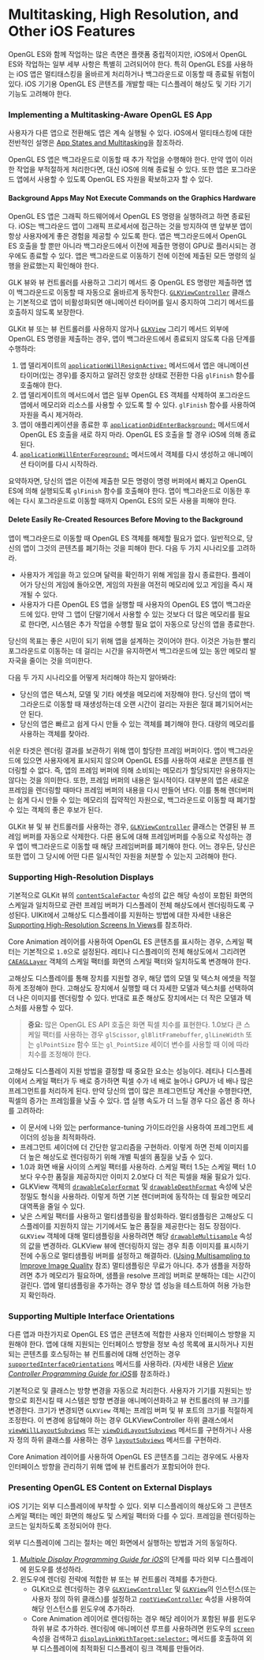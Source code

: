 # Multitasking, High Resolution, and Other iOS Features

OpenGL ES와 함께 작업하는 많은 측면은 플랫폼 중립적이지만, iOS에서 OpenGL ES와 작업하는 일부 세부 사항은 특별히 고려되어야 한다. 특히 OpenGL ES를 사용하는 iOS 앱은 멀티태스킹을 올바르게 처리하거나 백그라운드로 이동할 때 종료될 위험이 있다. iOS 기기용 OpenGL ES 콘텐츠를 개발할 때는 디스플레이 해상도 및 기타 기기 기능도 고려해야 한다.

### Implementing a Multitasking-Aware OpenGL ES App

사용자가 다른 앱으로 전환해도 앱은 계속 실행될 수 있다. iOS에서 멀티태스킹에 대한 전반적인 설명은 [App States and Multitasking](https://developer.apple.com/library/archive/documentation/iPhone/Conceptual/iPhoneOSProgrammingGuide/BackgroundExecution/BackgroundExecution.html#//apple_ref/doc/uid/TP40007072-CH4)을 참조하라.

OpenGL ES 앱은 백그라운드로 이동할 때 추가 작업을 수행해야 한다. 만약 앱이 이러한 작업을 부적절하게 처리한다면, 대신 iOS에 의해 종료될 수 있다. 또한 앱은 포그라운드 앱에서 사용할 수 있도록 OpenGL ES 자원을 확보하고자 할 수 있다.

#### Background Apps May Not Execute Commands on the Graphics Hardware

OpenGL ES 앱은 그래픽 하드웨어에서 OpenGL ES 명령을 실행하려고 하면 종료된다. iOS는 백그라운드 앱이 그래픽 프로세서에 접근하는 것을 방지하여 맨 앞부분 앱이 항상 사용자에게 좋은 경험을 제공할 수 있도록 한다. 앱은 백그라운드에서 OpenGL ES 호출을 할 뿐만 아니라 백그라운드에서 이전에 제출한 명령이 GPU로 플러시되는 경우에도 종료할 수 있다. 앱은 백그라운드로 이동하기 전에 이전에 제출된 모든 명령의 실행을 완료했는지 확인해야 한다.

GLK 뷰와 뷰 컨트롤러를 사용하고 그리기 메서드 중 OpenGL ES 명령만 제출하면 앱이 백그라운드로 이동할 때 자동으로 올바르게 동작한다. [`GLKViewController`](https://developer.apple.com/documentation/glkit/glkviewcontroller) 클래스는 기본적으로 앱이 비활성화되면 애니메이션 타이머를 일시 중지하여 그리기 메서드를 호출하지 않도록 보장한다.

GLKit 뷰 또는 뷰 컨트롤러를 사용하지 않거나 [`GLKView`](https://developer.apple.com/documentation/glkit/glkview) 그리기 메서드 외부에 OpenGL ES 명령을 제출하는 경우, 앱이 백그라운드에서 종료되지 않도록 다음 단계를 수행하라:

1. 앱 델리게이트의 [`applicationWillResignActive:`](https://developer.apple.com/documentation/uikit/uiapplicationdelegate/1622950-applicationwillresignactive) 메서드에서 앱은 애니메이션 타이머\(있는 경우\)를 중지하고 알려진 양호한 상태로 전환한 다음 `glFinish` 함수를 호출해야 한다.
2. 앱 델리게이트의 메서드에서 앱은 일부 OpenGL ES 객체를 삭제하여 포그라운드 앱에서 메모리와 리소스를 사용할 수 있도록 할 수 있다. `glFinish` 함수를 사용하여 자원을 즉시 제거하라.
3. 앱이 애플리케이션을 종료한 후 [`applicationDidEnterBackground:`](https://developer.apple.com/documentation/uikit/uiapplicationdelegate/1622997-applicationdidenterbackground) 메서드에서 OpenGL ES 호출을 새로 하지 마라. OpenGL ES 호출을 할 경우 iOS에 의해 종료된다.
4. [`applicationWillEnterForeground:`](https://developer.apple.com/documentation/uikit/uiapplicationdelegate/1623076-applicationwillenterforeground) 메서드에서 객체를 다시 생성하고 애니메이션 타이머를 다시 시작하라.

요약하자면, 당신의 앱은 이전에 제출한 모든 명령이 명령 버퍼에서 빠지고 OpenGL ES에 의해 실행되도록 `glFinish` 함수를 호출해야 한다. 앱이 백그라운드로 이동한 후에는 다시 포그라운드로 이동할 때까지 OpenGL ES의 모든 사용을 피해야 한다.

#### Delete Easily Re-Created Resources Before Moving to the Background

앱이 백그라운드로 이동할 때 OpenGL ES 객체를 해제할 필요가 없다. 일반적으로, 당신의 앱이 그것의 콘텐츠를 폐기하는 것을 피해야 한다. 다음 두 가지 시나리오를 고려하라.

* 사용자가 게임을 하고 있으며 달력을 확인하기 위해 게임을 잠시 종료한다. 플레이어가 당신의 게임에 돌아오면, 게임의 자원을 여전히 메모리에 있고 게임을 즉시 재개될 수 있다.
* 사용자가 다른 OpenGL ES 앱을 실행할 때 사용자의 OpenGL ES 앱이 백그라운드에 있다. 만약 그 앱이 단말기에서 사용할 수 있는 것보다 더 많은 메모리를 필요로 한다면, 시스템은 추가 작업을 수행할 필요 없이 자동으로 당신의 앱을 종료한다.

당신의 목표는 좋은 시민이 되기 위해 앱을 설계하는 것이어야 한다. 이것은 가능한 빨리 포그라운드로 이동하는 데 걸리는 시간을 유지하면서 백그라운드에 있는 동안 메모리 발자국을 줄이는 것을 의미한다.

다음 두 가지 시나리오를 어떻게 처리해야 하는지 알아봐라:

* 당신의 앱은 텍스처, 모델 및 기타 에셋을 메모리에 저장해야 한다. 당신의 앱이 백그라운드로 이동할 때 재생성하는데 오랜 시간이 걸리는 자원은 절대 폐기되어서는 안 된다.
* 당신의 앱은 빠르고 쉽게 다시 만들 수 있는 객체를 폐기해야 한다. 대량의 메모리를 사용하는 객체를 찾아라.

쉬운 타겟은 렌더링 결과를 보관하기 위해 앱이 할당한 프레임 버퍼이다. 앱이 백그라운드에 있으면 사용자에게 표시되지 않으며 OpenGL ES를 사용하여 새로운 콘텐츠를 렌더링할 수 없다. 즉, 앱의 프레임 버퍼에 의해 소비되는 메모리가 할당되지만 유용하지는 않다는 것을 의미한다. 또한, 프레임 버퍼의 내용은 일시적이다. 대부분의 앱은 새로운 프레임을 렌더링할 때마다 프레임 버퍼의 내용을 다시 만들어 낸다. 이를 통해 렌더버퍼는 쉽게 다시 만들 수 있는 메모리의 집약적인 자원으로, 백그라운드로 이동할 때 폐기할 수 있는 객체의 좋은 후보가 된다.

GLKit 뷰 및 뷰 컨트롤러를 사용하는 경우, [`GLKViewController`](https://developer.apple.com/documentation/glkit/glkviewcontroller) 클래스는 연결된 뷰 프레임 버퍼를 자동으로 삭제한다. 다른 용도에 대해 프레임버퍼를 수동으로 작성하는 경우 앱이 백그라운드로 이동할 때 해당 프레임버퍼를 폐기해야 한다. 어느 경우든, 당신은 또한 앱이 그 당시에 어떤 다른 일시적인 자원을 처분할 수 있는지 고려해야 한다.

### Supporting High-Resolution Displays

 기본적으로 GLKit 뷰의 [`contentScaleFactor`](https://developer.apple.com/documentation/uikit/uiview/1622657-contentscalefactor) 속성의 값은 해당 속성이 포함된 화면의 스케일과 일치하므로 관련 프레임 버퍼가 디스플레이 전체 해상도에서 렌더링하도록 구성된다. UIKit에서 고해상도 디스플레이를 지원하는 방법에 대한 자세한 내용은 [Supporting High-Resolution Screens In Views](https://developer.apple.com/library/archive/documentation/2DDrawing/Conceptual/DrawingPrintingiOS/SupportingHiResScreensInViews/SupportingHiResScreensInViews.html#//apple_ref/doc/uid/TP40010156-CH15)를 참조하라.

Core Animation 레이어를 사용하여 OpenGL ES 콘텐츠를 표시하는 경우, 스케일 팩터는 기본적으로 `1.0`으로 설정된다. 레티나 디스플레이의 전체 해상도에서 그리려면 [`CAEAGLLayer`](https://developer.apple.com/documentation/quartzcore/caeagllayer) 객체의 스케일 팩터를 화면의 스케일 팩터와 일치하도록 변경해야 한다.

고해상도 디스플레이를 통해 장치를 지원할 경우, 해당 앱의 모델 및 텍스처 에셋을 적절하게 조정해야 한다. 고해상도 장치에서 실행할 때 더 자세한 모델과 텍스처를 선택하여 더 나은 이미지를 렌더링할 수 있다. 반대로 표준 해상도 장치에서는 더 작은 모델과 텍스처를 사용할 수 있다.

> **중요:** 많은 OpenGL ES API 호출은 화면 픽셀 치수를 표현한다. 1.0보다 큰 스케일 팩터를 사용하는 경우 `glScissor`, `glBlitFramebuffer`, `glLineWidth` 또는 `glPointSize` 함수 또는 `gl_PointSize` 셰이더 변수를 사용할 때 이에 따라 치수를 조정해야 한다.

고해상도 디스플레이 지원 방법을 결정할 때 중요한 요소는 성능이다. 레티나 디스플레이에서 스케일 팩터가 두 배로 증가하면 픽셀 수가 네 배로 늘어나 GPU가 네 배나 많은 프레그먼트를 처리하게 된다. 만약 당신의 앱이 많은 프레그먼트당 계산을 수행한다면, 픽셀의 증가는 프레임률을 낮출 수 있다. 앱 실행 속도가 더 느릴 경우 다으 옵션 중 하나를 고려하라:

* 이 문서에 나와 있는 performance-tuning 가이드라인을 사용하여 프레그먼트 셰이더의 성능을 최적화하라.
* 프레그먼트 셰이더에 더 간단한 알고리즘을 구현하라. 이렇게 하면 전체 이미지를 더 높은 해상도로 렌더링하기 위해 개별 픽셀의 품질을 낮출 수 있다.
* 1.0과 화면 배율 사이의 스케일 팩터를 사용하라. 스케일 팩터 1.5는 스케일 팩터 1.0보다 우수한 품질을 제공하지만 이미지 2.0보다 더 적은 픽셀을 채울 필요가 있다.
* GLKView 객체의 [`drawableColorFormat`](https://developer.apple.com/documentation/glkit/glkview/1615587-drawablecolorformat) 및 [`drawableDepthFormat`](https://developer.apple.com/documentation/glkit/glkview/1615583-drawabledepthformat) 속성에 낮은 정밀도 형식을 사용하라. 이렇게 하면 기본 렌더버퍼에 동작하는 데 필요한 메모리 대역폭을 줄일 수 있다.
* 낮은 스케일 팩터를 사용하고 멀티샘플링을 활성화하라. 멀티샘플링은 고해상도 디스플레이를 지원하지 않는 기기에서도 높은 품질을 제공한다는 점도 장점이다. `GLKView` 객체에 대해 멀티샘플링을 사용하려면 해당 [`drawableMultisample`](https://developer.apple.com/documentation/glkit/glkview/1615601-drawablemultisample) 속성의 값을 변경하라. GLKView 뷰에 렌더링하지 않는 경우 최종 이미지를 표시하기 전에 수동으로 멀티샘플링 버퍼를 설정하고 해결하라. \([Using Multisampling to Improve Image Quality](https://developer.apple.com/library/archive/documentation/3DDrawing/Conceptual/OpenGLES_ProgrammingGuide/WorkingwithEAGLContexts/WorkingwithEAGLContexts.html#//apple_ref/doc/uid/TP40008793-CH103-SW4) 참조\) 멀티샘플링은 무료가 아니다. 추가 샘플을 저장하려면 추가 메모리가 필요하며, 샘플을 resolve 프레임 버퍼로 분해하는 데는 시간이 걸린다. 앱에 멀티샘플링을 추가하는 경우 항상 앱 성능을 테스트하여 허용 가능한지 확인하라.

### Supporting Multiple Interface Orientations

다른 앱과 마찬가지로 OpenGL ES 앱은 콘텐츠에 적합한 사용자 인터페이스 방향을 지원해야 한다. 앱에 대해 지원되는 인터페이스 방향을 정보 속성 목록에 표시하거나 지원되는 콘텐츠를 호스팅하는 뷰 컨트롤러에 대해 선언하는 경우 [`supportedInterfaceOrientations`](https://developer.apple.com/documentation/uikit/uiviewcontroller/1621435-supportedinterfaceorientations) 메서드를 사용하라. \(자세한 내용은 [_View Controller Programming Guide for iOS_](https://developer.apple.com/library/archive/featuredarticles/ViewControllerPGforiPhoneOS/index.html#//apple_ref/doc/uid/TP40007457)를 참조하라.\)

기본적으로 및 클래스는 방향 변경을 자동으로 처리한다. 사용자가 기기를 지원되는 방향으로 회전시킬 때 시스템은 방향 변경을 애니메이션화하고 뷰 컨트롤러의 뷰 크기를 변경한다. 크기가 변경되면 `GLKView` 객체는 프레임 버퍼 및 뷰 포트의 크기를 적절하게 조정한다. 이 변경에 응답해야 하는 경우 GLKViewController 하위 클래스에서 [`viewWillLayoutSubviews`](https://developer.apple.com/documentation/uikit/uiviewcontroller/1621437-viewwilllayoutsubviews) 또는 [`viewDidLayoutSubviews`](https://developer.apple.com/documentation/uikit/uiviewcontroller/1621398-viewdidlayoutsubviews) 메서드를 구현하거나 사용자 정의 하위 클래스를 사용하는 경우 [`layoutSubviews`](https://developer.apple.com/documentation/uikit/uiview/1622482-layoutsubviews) 메서드를 구현하라.

Core Animation 레이어를 사용하여 OpenGL ES 콘텐츠를 그리는 경우에도 사용자 인터페이스 방향을 관리하기 위해 앱에 뷰 컨트롤러가 포함되어야 한다.

### Presenting OpenGL ES Content on External Displays

iOS 기기는 외부 디스플레이에 부착할 수 있다. 외부 디스플레이의 해상도와 그 콘텐츠 스케일 팩터는 메인 화면의 해상도 및 스케일 팩터와 다를 수 있다. 프레임을 렌더링하는 코드는 일치하도록 조정되어야 한다.

외부 디스플레이에 그리는 절차는 메인 화면에서 실행하는 방법과 거의 동일하다.

1. [_Multiple Display Programming Guide for iOS_](https://developer.apple.com/library/archive/documentation/WindowsViews/Conceptual/WindowAndScreenGuide/Introduction/Introduction.html#//apple_ref/doc/uid/TP40012555)의 단계를 따라 외부 디스플레이에 윈도우를 생성하라.
2. 윈도우에 렌더링 전략에 적합한 뷰 또는 뷰 컨트롤러 객체를 추가한다.
   * GLKit으로 렌더링하는 경우 [`GLKViewController`](https://developer.apple.com/documentation/glkit/glkviewcontroller) 및 [`GLKView`](https://developer.apple.com/documentation/glkit/glkview)의 인스턴스\(또는 사용자 정의 하위 클래스\)를 설정하고 [`rootViewController`](https://developer.apple.com/documentation/uikit/uiwindow/1621581-rootviewcontroller) 속성을 사용하여 해당 인스턴스를 윈도우에 추가하라.
   * Core Animation 레이어로 렌더링하는 경우 해당 레이어가 포함된 뷰를 윈도우 하위 뷰로 추가하라. 렌더링에 애니메이션 루프를 사용하려면 윈도우의 [`screen`](https://developer.apple.com/documentation/uikit/uiwindow/1621597-screen) 속성을 검색하고 [`displayLinkWithTarget:selector:`](https://developer.apple.com/documentation/uikit/uiscreen/1617820-displaylink) 메서드를 호출하여 외부 디스플레이에 최적화된 디스플레이 링크 객체를 만들어라.

